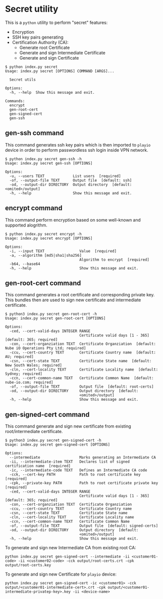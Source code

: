# Secret utility

This is a `python` utility to perform "secret" features: 
 - Encryption
 - SSH key pairs generating
 - Certification Authority (CA):
   - Generate root Certificate
   - Generate and sign Intermediate Certificate
   - Generate and sign Certificate

```
$ python index.py secret
Usage: index.py secret [OPTIONS] COMMAND [ARGS]...

  Secret utils

Options:
  -h, --help  Show this message and exit.

Commands:
  encrypt
  gen-root-cert
  gen-signed-cert
  gen-ssh
```

## **gen-ssh** command

This command generates ssh key pairs which is then imported to `playio` device in order to perform passwordless ssh login inside VPN network.
```
$ python index.py secret gen-ssh -h
Usage: index.py secret gen-ssh [OPTIONS]

Options:
  -u, --users TEXT             List users  [required]
  -of, --output-file TEXT      Output file  [default: ssh]
  -od, --output-dir DIRECTORY  Output directory  [default: <omited>/output]
  -h, --help                   Show this message and exit.
```

## **encrypt** command

This command perform encryption based on some well-known and supported alogrithm.
```
$ python index.py secret encrypt -h
Usage: index.py secret encrypt [OPTIONS]

Options:
  -i, --input TEXT                Value  [required]
  -a, --algorithm [md5|sha1|sha256]
                                  Algorithm to encrypt  [required]
  -b64, --base64
  -h, --help                      Show this message and exit.
```

## **gen-root-cert** command

This command generates a root certificate and corresponding private key. This bundles then are used to sign new certificate and intermediate certificate.
```
$ python3 index.py secret gen-root-cert -h
Usage: index.py secret gen-root-cert [OPTIONS]

Options:
  -ced, --cert-valid-days INTEGER RANGE
                                  Certificate valid days [1 - 365]  [default: 365; required]
  -con, --cert-organziation TEXT  Certificate Organziation  [default: Nube iO Operations Pty Ltd; required]
  -ccu, --cert-country TEXT       Certificate Country name  [default: AU; required]
  -csn, --cert-state TEXT         Certificate State name  [default: New South Wales; required]
  -cln, --cert-locality TEXT      Certificate Locality name  [default: Sydney; required]
  -ccn, --cert-common-name TEXT   Certificate Common Name  [default: nube-io.com; required]
  -of, --output-file TEXT         Output file  [default: root-certs]
  -od, --output-dir DIRECTORY     Output directory  [default:
                                  <omited>/output]
  -h, --help                      Show this message and exit.
```

## **gen-signed-cert** command

This command generate and sign new certificate from existing root/intermediate certificate.
```
$ python3 index.py secret gen-signed-cert -h
Usage: index.py secret gen-signed-cert [OPTIONS]

Options:
  --intermediate                  Marks generating an Intermediate CA
  -ii, --intermediate-item TEXT   Declares list of signed certification name  [required]
  -ic, --intermediate-code TEXT   Defines an Intermediate CA code
  -cck, --cert-key PATH           Path to root certificate key  [required]
  -cpk, --private-key PATH        Path to root certificate private key  [required]
  -ced, --cert-valid-days INTEGER RANGE
                                  Certificate valid days [1 - 365]  [default: 365; required]
  -con, --cert-organziation TEXT  Certificate Organziation
  -ccu, --cert-country TEXT       Certificate Country name
  -csn, --cert-state TEXT         Certificate State name
  -cln, --cert-locality TEXT      Certificate Locality name
  -ccn, --cert-common-name TEXT   Certificate Common Name
  -of, --output-file TEXT         Output file  [default: signed-certs]
  -od, --output-dir DIRECTORY     Output directory  [default:
                                  <omited>/output]
  -h, --help                      Show this message and exit.
```

To generate and sign new Intermediate CA from existing root CA:
```
python index.py secret gen-signed-cert --intermediate -ii <customer01-code> -ii <customer02-code> -cck output/root-certs.crt -cpk output/root-certs.key
```
To generate and sign new Certificate for `playio` device:
```
python index.py secret gen-signed-cert -ic <customer01> -cck output/<customer01-intermediate-cert>.crt -cpk output/<customer01-intermediate-privatep-key>.key -ii <device-name>
```
